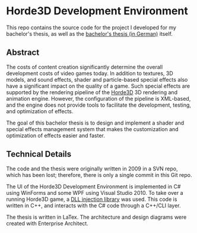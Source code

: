 # Horde3D Development Environment

This repo contains the source code for the project I developed for my bachelor's thesis, as well as the [bachelor's thesis (in German)](/Documentation/LaTeX/Bachelorarbeit.pdf) itself.

## Abstract

The costs of content creation significantly determine the overall development costs of video games today.
In addition to textures, 3D models, and sound effects, shader and particle-based special effects also have a significant impact on the quality of a game.
Such special effects are supported by the rendering pipeline of the [Horde3D](https://github.com/horde3d/Horde3D) 3D rendering and animation engine.
However, the configuration of the pipeline is XML-based, and the engine does not provide tools to facilitate the development, testing, and optimization of effects.

The goal of this bachelor thesis is to design and implement a shader and special effects management system that makes the customization and optimization of effects easier and faster.

## Technical Details

The code and the thesis were originally written in 2009 in a SVN repo, which has been lost; therefore, there is only a single commit in this Git repo.

The UI of the Horde3D Development Environment is implemented in C# using WinForms and some WPF using Visual Studio 2010.
To take over a running Horde3D game, a [DLL injection library](https://github.com/microsoft/Detours) was used.
This code is written in C++, and interacts with the C# code through a C++/CLI layer.

The thesis is written in LaTex. The architecture and design diagrams were created with Enterprise Architect.
